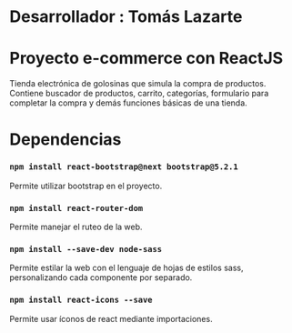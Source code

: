 # Desarrollador : Tomás Lazarte

# Proyecto e-commerce con ReactJS
Tienda electrónica de golosinas que simula la compra de productos. Contiene buscador de productos, carrito, categorías, formulario para completar la compra y demás funciones básicas de una tienda.

# Dependencias

### `npm install react-bootstrap@next bootstrap@5.2.1`
Permite utilizar bootstrap en el proyecto.

### `npm install react-router-dom`
Permite manejar el ruteo de la web.

### `npm install --save-dev node-sass`
Permite estilar la web con el lenguaje de hojas de estilos sass, personalizando cada componente por separado.

### `npm install react-icons --save`
Permite usar íconos de react mediante importaciones.
